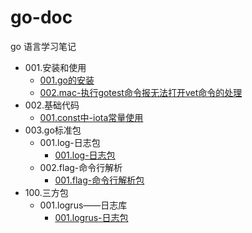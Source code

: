# go-doc
go 语言学习笔记

- 001.安装和使用
    - [001.go的安装](./001.安装和使用/001.go的安装.md)
    - [002.mac-执行gotest命令报无法打开vet命令的处理](./001.安装和使用/002.mac-执行gotest命令报无法打开vet命令的处理.md)
- 002.基础代码
    - [001.const中-iota常量使用](./002.基础代码/001.const中-iota常量使用.md)
- 003.go标准包
    - 001.log-日志包
        - [001.log-日志包](./003.go标准包/001.log-日志包/001.log-日志包.md)
    - 002.flag-命令行解析
        - [001.flag-命令行解析包](./003.go标准包/002.flag-命令行解析/001.flag-命令行解析包.md)
- 100.三方包
    - 001.logrus——日志库
        - [001.logrus-日志包](./100.三方包/001.logrus——日志库/001.logrus-日志包.md)
